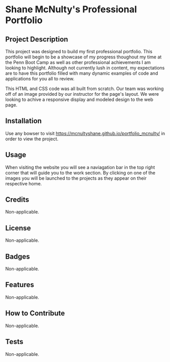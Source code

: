 # Shane McNulty's Professional Portfolio

## Project Description

This project was designed to build my first professional portfolio.  This portfolio will begin to be a showcase of my progress thoughout my time at the Penn Boot Camp as well as other professional achievements I am looking to highlight.  Although not currently lush in content, my expectations are to have this portfolio filled with many dynamic examples of code and applications for you all to review.

This HTML and CSS code was all built from scratch.  Our team was working off of an image provided by our instructor for the page's layout.  We were looking to achive a responsive display and modeled design to the web page.


## Installation
Use any bowser to visit https://mcnultyshane.github.io/portfolio_mcnulty/ in order to view the project.

## Usage
When visiting the website you will see a naviagation bar in the top right corner that will guide you to the work section.  By clicking on one of the images you will be launched to the projects as they appear on their respective home.  

## Credits
Non-applicable.

## License
Non-applicable.

## Badges
Non-applicable.

## Features
Non-applicable.

## How to Contribute
Non-applicable.

## Tests
Non-applicable.

